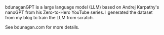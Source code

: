 bdunaganGPT is a large language model (LLM) based on Andrej Karpathy's nanoGPT from his Zero-to-Hero YouTube series. I generated the dataset from my blog to train the LLM from scratch.

See bdunagan.com for more details.